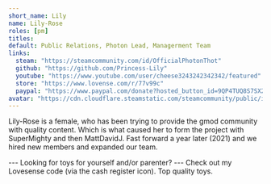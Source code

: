 ```yaml
---
short_name: Lily
name: Lily-Rose
roles: [pm]
titles:
default: Public Relations, Photon Lead, Managerment Team
links:
  steam: "https://steamcommunity.com/id/OfficialPhotonThot"
  github: "https://github.com/Princess-Lily" 
  youtube: "https://www.youtube.com/user/cheese3243242342342/featured"
  store: "https://www.lovense.com/r/77v99c"
  paypal: "https://www.paypal.com/donate?hosted_button_id=9QP4TUQ8S7SX2"
avatar: "https://cdn.cloudflare.steamstatic.com/steamcommunity/public/images/avatars/06/06eb5999dbbf3ba12f0c87564cafb4c22f97749e_full.jpg"
---
```

Lily-Rose is a female, who has been trying to provide the gmod community with quality content. Which is what caused her to form the project with SuperMighty and then MattDavidJ. Fast forward a year later (2021) and we hired new members and expanded our team. 

--- Looking for toys for yourself and/or parenter? ---
Check out my Lovesense code (via the cash register icon). Top quality toys. 
